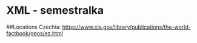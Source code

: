 # XML - semestralka

##Locations
Czechia: https://www.cia.gov/library/publications/the-world-factbook/geos/ez.html
